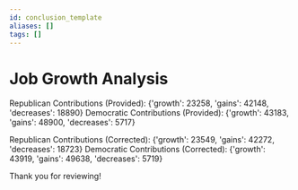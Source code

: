 ```yaml
---
id: conclusion_template
aliases: []
tags: []
---
```

# Job Growth Analysis

Republican Contributions (Provided): {'growth': 23258, 'gains': 42148, 'decreases': 18890}
Democratic Contributions (Provided): {'growth': 43183, 'gains': 48900, 'decreases': 5717}

Republican Contributions (Corrected): {'growth': 23549, 'gains': 42272, 'decreases': 18723}
Democratic Contributions (Corrected): {'growth': 43919, 'gains': 49638, 'decreases': 5719}

Thank you for reviewing!

